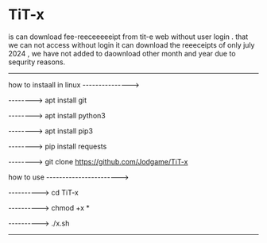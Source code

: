 # TiT-x
is can download fee-reeceeeeeipt from tit-e web without user login . that we can not access without login
it can download the reeeceipts of only july 2024 , we have not added to daownload other month and year due to sequrity reasons.

-------------------------------------------------------------------------

how to instaall in linux --------------->

--------> apt install git

--------> apt install python3

--------> apt install pip3

--------> pip install requests

--------> git clone https://github.com/Jodgame/TiT-x


how to use ----------------------->

----------> cd TiT-x

----------> chmod +x *

----------> ./x.sh

------------------------------------------------------------------------------
